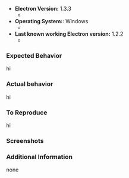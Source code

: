 * **Electron Version:** 1.3.3
  * <!-- (output of `node_modules/.bin/electron --version`) e.g. 4.0.3 -->
* **Operating System:**: Windows
  * <!-- (Platform and Version) e.g. macOS 10.13.6 / Windows 10 (1803) / Ubuntu 18.04 x64 -->
* **Last known working Electron version:** 1.2.2
  * <!-- (if applicable) e.g. 3.1.0 -->

### Expected Behavior
<!-- A clear and concise description of what you expected to happen. -->

hi

### Actual behavior
<!-- A clear and concise description of what actually happened. -->

hi

### To Reproduce
<!--
Your best chance of getting this bug looked at quickly is to provide a REPOSITORY that can be cloned and run.
-->

<!--
You can fork [electron-quick-start](https://github.com/electron/electron-quick-start) and include a link to the branch with your changes.
-->

<!--
If you provide a URL, please list the commands required to clone/setup/run your repo e.g.
```sh
$ git clone $YOUR_URL -b $BRANCH
$ npm install
$ npm start || electron .
```
-->

hi

### Screenshots
<!-- If applicable, add screenshots to help explain your problem. -->

### Additional Information
<!-- Add any other context about the problem here. -->

none